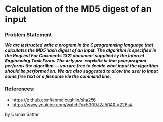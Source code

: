 # Calculation of the MD5 digest of an input

### Problem Statement
<strong><em><p>We are instructed write a program in the C programming language that calculates the MD5 hash digest of an input. The algorithm is specified in the Request For Comments 1321 document supplied by the Internet Engineering Task Force. The only pre-requisite is that your program performs the algorithm — you are free to decide what input the algorithm should be performed on. We are also suggested to allow the user to input some free text or a filename via the command line.</p></em></strong>

### References:
* https://github.com/ianmcloughlin/sha256
* https://www.youtube.com/watch?v=53O9J2J5i14&t=226s#


by Usman Sattar

